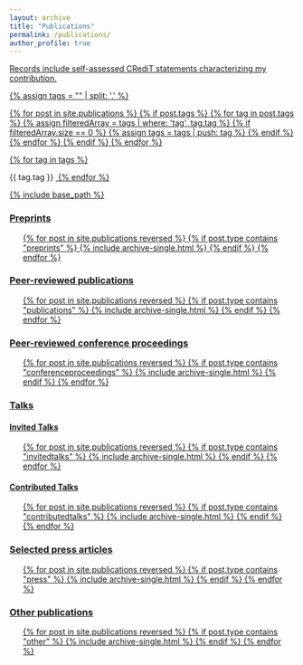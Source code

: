 ```yaml
---
layout: archive
title: "Publications"
permalink: /publications/
author_profile: true
---
```


<u><!--<a href="https://scholar.google.com/citations?user=oyl_rgUAAAAJ">Google Scholar profile</a></u>.-->
Records include self-assessed <a href="https://credit.niso.org/">CRediT</a> statements characterizing my contribution. <!--Hover <img src="{{ base_path }}/images/question.svg" style="display:inline; height:1em" title="Show abstract" /> icons to show the abstract.-->

{% assign tags = "" | split: ',' %}

{% for post in site.publications %}
  {% if post.tags %}
    {% for tag in post.tags %}
      {% assign filteredArray = tags | where: 'tag', tag.tag %}
      {% if filteredArray.size == 0 %}
        {% assign tags = tags | push: tag %}
      {% endif %}
    {% endfor %}
  {% endif %}
{% endfor %}

<script src="https://cdnjs.cloudflare.com/ajax/libs/jquery/3.7.1/jquery.min.js" type="text/javascript"></script>
<script type="text/javascript">
$(document).ready(function () {
  var tag_state = {};

  {% for tag in tags %}
    tag_state["{{ tag.id }}"] = {
      color: "{{ tag.color }}",
      text_color: "{{ tag.text_color }}",
      selected: false
    };
  {% endfor %}

  function restore_tag_color(tag_id) {
    $("." + tag_id).css('background-color', tag_state[tag_id].color);
    $("." + tag_id).css('color', tag_state[tag_id].text_color);
  }

  function grayout_tag(tag_id) {
    $("." + tag_id).css('background-color', 'rgb(164, 164, 164)');
    $("." + tag_id).css('color', 'white');
  }

  function select_tag(tag_id) {
    tag_state[tag_id].selected = true;
    target = "ul li.publication:not(:has(div span." + tag_id + "))";
    $(target).hide();
  }

  function deselect_tag(tag_id) {
    tag_state[tag_id].selected = false;
    target = "ul li.publication:not(:has(div span." + tag_id + "))";
    $(target).show();
  }


  {% for tag in tags %}
    $(".{{ tag.id }}").click(function () {
      tag_id = "{{ tag.id }}";
      target = "ul li.publication:not(:has(div span.{{ tag.id }}))";

      tag_state[tag_id].selected = !tag_state[tag_id].selected;

      console.log(tag_id); 
      console.log(tag_state[tag_id].selected); 
      console.log($(".{{ tag.id }}").css('background-color')); 

      if (tag_state[tag_id].selected == true) {
        for (tag in tag_state) {
          if (tag_state[tag].selected == true) {
            deselect_tag(tag);
          }
        }
        select_tag(tag_id);
      } else {
        deselect_tag(tag_id);
      }

      n_selected = 0;
      for (tag in tag_state) {
        if (tag_state[tag].selected == true) {
          n_selected++;
        }
      }
      
      for (tag in tag_state) {
        if (n_selected == 0 || tag_state[tag].selected == true) {
          restore_tag_color(tag);
        }
        else {
          grayout_tag(tag);
        }
      }
      
    });
    
  {% endfor %}
});
</script>

{% for tag in tags %}
<div style="white-space:nowrap; display: inline-block;">
  <span id="toggle-{{ tag.id }}" class="publication_tag {{ tag.id }}" style="background-color: {{ tag.color }}; color: {{ tag.text_color }}; margin-right: 4px;">{{ tag.tag }}</span>
</div>
{% endfor %}

{% include base_path %}

<h3>Preprints</h3>

<ul>
{% for post in site.publications reversed %}
  {% if post.type contains "preprints" %}
    {% include archive-single.html %}
  {% endif %}
{% endfor %}
</ul>

<h3>Peer-reviewed publications</h3>

<ul>
{% for post in site.publications reversed %}
  {% if post.type contains "publications" %}
    {% include archive-single.html %}
  {% endif %}
{% endfor %}
</ul>

<h3>Peer-reviewed conference proceedings</h3>

<ul>
{% for post in site.publications reversed %}
{% if post.type contains "conferenceproceedings" %}
  {% include archive-single.html %}
{% endif %}
{% endfor %}
</ul>

<h3>Talks</h3>

<h4>Invited Talks</h4>
<ul>
{% for post in site.publications reversed %}
  {% if post.type contains "invitedtalks" %}
    {% include archive-single.html %}
  {% endif %}
{% endfor %}
</ul>

<h4>Contributed Talks</h4>
<ul>
{% for post in site.publications reversed %}
  {% if post.type contains "contributedtalks" %}
    {% include archive-single.html %}
  {% endif %}
{% endfor %}
</ul>

<h3>Selected press articles</h3>

<ul>
{% for post in site.publications reversed %}
  {% if post.type contains "press" %}
    {% include archive-single.html %}
  {% endif %}
{% endfor %}
</ul>

<h3>Other publications</h3>

<ul>
{% for post in site.publications reversed %}
  {% if post.type contains "other" %}
    {% include archive-single.html %}
  {% endif %}
{% endfor %}
</ul>
